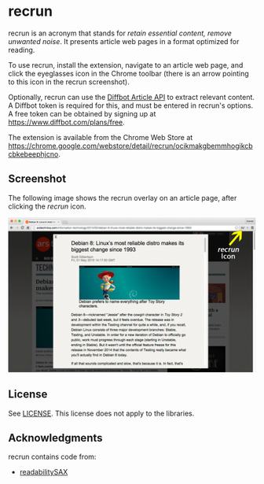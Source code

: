 recrun
======

recrun is an acronym that stands for *retain essential content, remove unwanted noise*.
It presents article web pages in a format optimized for reading.

To use recrun, install the extension, navigate to an article web page,
and click the eyeglasses icon in the Chrome toolbar (there is an arrow pointing
to this icon in the recrun screenshot).

Optionally, recrun can use the [Diffbot Article API](http://www.diffbot.com/products/automatic/article/) to extract relevant content.
A Diffbot token is required for this, and must be entered in recrun's options.
A free token can be obtained by signing up at https://www.diffbot.com/plans/free.

The extension is available from the Chrome Web Store at
https://chrome.google.com/webstore/detail/recrun/ocikmakgbemmhogikcbcbkebeephjcno.

Screenshot
----------

The following image shows the recrun overlay on an article page, after clicking
the *recrun* icon.

![Screenshot](screenshots/screenshotWithArrow.png)

License
-------

See [LICENSE](LICENSE).
This license does not apply to the libraries.

Acknowledgments
---------------

recrun contains code from:

- [readabilitySAX](https://github.com/fb55/readabilitySAX)

